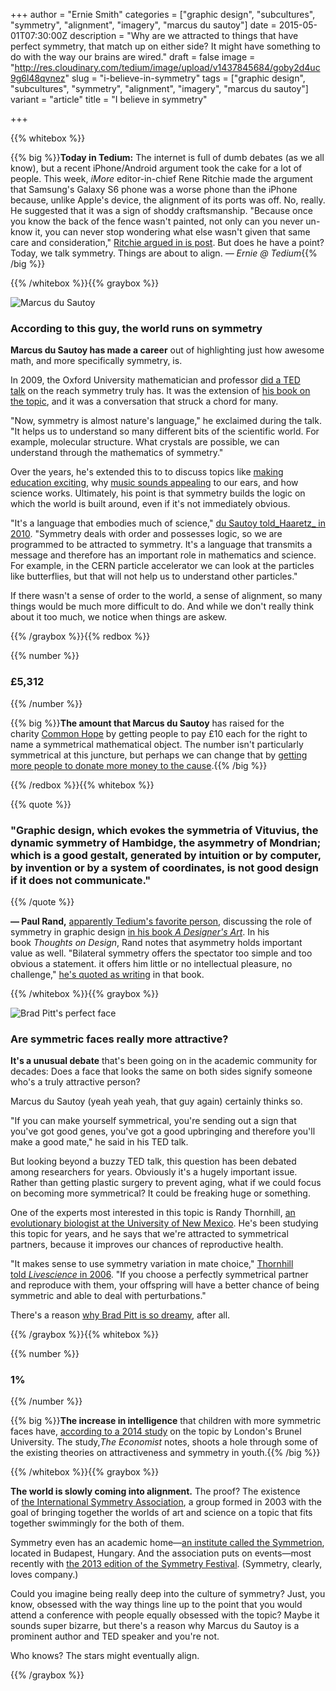 +++
author = "Ernie Smith"
categories = ["graphic design", "subcultures", "symmetry", "alignment", "imagery", "marcus du sautoy"]
date = 2015-05-01T07:30:00Z
description = "Why are we attracted to things that have perfect symmetry, that match up on either side? It might have something to do with the way our brains are wired."
draft = false
image = "http://res.cloudinary.com/tedium/image/upload/v1437845684/goby2d4uc9g6l48qvnez"
slug = "i-believe-in-symmetry"
tags = ["graphic design", "subcultures", "symmetry", "alignment", "imagery", "marcus du sautoy"]
variant = "article"
title = "I believe in symmetry"

+++

{{% whitebox %}}

{{% big %}}**Today in Tedium:** The internet is full of dumb debates (as we all know), but a recent iPhone/Android argument took the cake for a lot of people. This week, _iMore_ editor-in-chief Rene Ritchie made the argument that Samsung's Galaxy S6 phone was a worse phone than the iPhone because, unlike Apple's device, the alignment of its ports was off. No, really. He suggested that it was a sign of shoddy craftsmanship. "Because once you know the back of the fence wasn't painted, not only can you never un-know it, you can never stop wondering what else wasn't given that same care and consideration," [Ritchie argued in is post](http://www.imore.com/difference-apple-samsung-industrial-design). But does he have a point? Today, we talk symmetry. Things are about to align. _— Ernie @ Tedium_{{% /big %}}

{{% /whitebox %}}{{% graybox %}}

![Marcus du Sautoy](http://res.cloudinary.com/tedium/image/upload/v1437845288/t1ybrltk8b94pcqqppiw.jpg)

### According to this guy, the world runs on symmetry

**Marcus du Sautoy has made a career** out of highlighting just how awesome math, and more specifically symmetry, is.

In 2009, the Oxford University mathematician and professor [did a TED talk](http://www.ted.com/talks/marcus_du_sautoy_symmetry_reality_s_riddle?language=en) on the reach symmetry truly has. It was the extension of [his book on the topic](http://amzn.to/1Ey1V2C), and it was a conversation that struck a chord for many.

"Now, symmetry is almost nature's language," he exclaimed during the talk. "It helps us to understand so many different bits of the scientific world. For example, molecular structure. What crystals are possible, we can understand through the mathematics of symmetry."

Over the years, he's extended this to to discuss topics like [making education exciting](http://www.theguardian.com/education/2009/jun/23/maths-marcus-du-sautoy), why [music sounds appealing](http://www.telegraph.co.uk/culture/music/classicalmusic/11099632/What-can-maths-teach-us-about-music.html) to our ears, and how science works. Ultimately, his point is that symmetry builds the logic on which the world is built around, even if it's not immediately obvious.

"It's a language that embodies much of science," [du Sautoy told_Haaretz_ in 2010](http://www.haaretz.com/weekend/magazine/fearful-symmetry-1.320634). "Symmetry deals with order and possesses logic, so we are programmed to be attracted to symmetry. It's a language that transmits a message and therefore has an important role in mathematics and science. For example, in the CERN particle accelerator we can look at the particles like butterflies, but that will not help us to understand other particles."

If there wasn't a sense of order to the world, a sense of alignment, so many things would be much more difficult to do. And while we don't really think about it too much, we notice when things are askew.

{{% /graybox %}}{{% redbox %}}

{{% number %}}
### £5,312
{{% /number %}}

{{% big %}}**The amount that Marcus du Sautoy** has raised for the charity [Common Hope](http://www.commonhope.org/) by getting people to pay £10 each for the right to name a symmetrical mathematical object. The number isn't particularly symmetrical at this juncture, but perhaps we can change that by [getting more people to donate more money to the cause](https://www0.maths.ox.ac.uk/naming_symmetries).{{% /big %}}

{{% /redbox %}}{{% whitebox %}}

{{% quote %}}
### "Graphic design, which evokes the symmetria of Vituvius, the dynamic symmetry of Hambidge, the asymmetry of Mondrian; which is a good gestalt, generated by intuition or by computer, by invention or by a system of coordinates, is not good design if it does not communicate."
{{% /quote %}}

**— Paul Rand,** [apparently Tedium's favorite person](http://us9.campaign-archive2.com/?u=dfa53e03a5aa8e49e4fb09eb0&id=3b28f46546), discussing the role of symmetry in graphic design [in his book _A Designer's Art_](http://www.goodreads.com/book/show/163436.Paul_Rand). In his book _Thoughts on Design_, Rand notes that asymmetry holds important value as well. "Bilateral symmetry offers the spectator too simple and too obvious a statement. it offers him little or no intellectual pleasure, no challenge," [he's quoted as writing](http://www.brainpickings.org/2014/08/19/paul-rand-thoughts-on-design/) in that book.

{{% /whitebox %}}{{% graybox %}}

![Brad Pitt's perfect face](http://res.cloudinary.com/tedium/image/upload/v1437845450/p6bfs29bx9bmd2mfn6u1.jpg)

### Are symmetric faces really more attractive?

**It's a unusual debate** that's been going on in the academic community for decades: Does a face that looks the same on both sides signify someone who's a truly attractive person?

Marcus du Sautoy (yeah yeah yeah, that guy again) certainly thinks so.

"If you can make yourself symmetrical, you're sending out a sign that you've got good genes, you've got a good upbringing and therefore you'll make a good mate," he said in his TED talk.

But looking beyond a buzzy TED talk, this question has been debated among researchers for years. Obviously it's a hugely important issue. Rather than getting plastic surgery to prevent aging, what if we could focus on becoming more symmetrical? It could be freaking huge or something.

One of the experts most interested in this topic is Randy Thornhill, [an evolutionary biologist at the University of New Mexico](http://biology.unm.edu/Thornhill/rthorn.htm). He's been studying this topic for years, and he says that we're attracted to symmetrical partners, because it improves our chances of reproductive health.

"It makes sense to use symmetry variation in mate choice," [Thornhill told _Livescience_ in 2006](http://www.livescience.com/7023-rules-attraction-game-love.html). "If you choose a perfectly symmetrical partner and reproduce with them, your offspring will have a better chance of being symmetric and able to deal with perturbations."

There's a reason [why Brad Pitt is so dreamy](http://www.huffingtonpost.com/2013/02/26/scientifically-beautiful_n_2741136.html), after all.

{{% /graybox %}}{{% whitebox %}}

{{% number %}}

### 1%

{{% /number %}}

{{% big %}}**The increase in intelligence** that children with more symmetric faces have, [according to a 2014 study](http://www.economist.com/news/science-and-technology/21609537-theory-about-why-symmetrical-faces-attract-has-just-fallen-wayside-facing) on the topic by London's Brunel University. The study,_The Economist_ notes, shoots a hole through some of the existing theories on attractiveness and symmetry in youth.{{% /big %}}

{{% /whitebox %}}{{% graybox %}}

**The world is slowly coming into alignment.** The proof? The existence of [the International Symmetry Association](http://isa.symmetry.hu/), a group formed in 2003 with the goal of bringing together the worlds of art and science on a topic that fits together swimmingly for the both of them.

Symmetry even has an academic home—[an institute called the Symmetrion](http://symmetry.hu/symmetrion/), located in Budapest, Hungary. And the association puts on events—most recently with [the 2013 edition of the Symmetry Festival](http://symmetry.hu/symmetry-festival-2013-delft-the-netherlands/). (Symmetry, clearly, loves company.)

Could you imagine being really deep into the culture of symmetry? Just, you know, obsessed with the way things line up to the point that you would attend a conference with people equally obsessed with the topic? Maybe it sounds super bizarre, but there's a reason why Marcus du Sautoy is a prominent author and TED speaker and you're not.

Who knows? The stars might eventually align.

{{% /graybox %}}